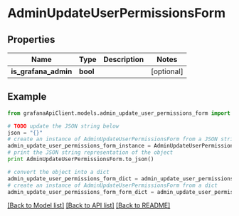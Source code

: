 # AdminUpdateUserPermissionsForm


## Properties
Name | Type | Description | Notes
------------ | ------------- | ------------- | -------------
**is_grafana_admin** | **bool** |  | [optional] 

## Example

```python
from grafanaApiClient.models.admin_update_user_permissions_form import AdminUpdateUserPermissionsForm

# TODO update the JSON string below
json = "{}"
# create an instance of AdminUpdateUserPermissionsForm from a JSON string
admin_update_user_permissions_form_instance = AdminUpdateUserPermissionsForm.from_json(json)
# print the JSON string representation of the object
print AdminUpdateUserPermissionsForm.to_json()

# convert the object into a dict
admin_update_user_permissions_form_dict = admin_update_user_permissions_form_instance.to_dict()
# create an instance of AdminUpdateUserPermissionsForm from a dict
admin_update_user_permissions_form_form_dict = admin_update_user_permissions_form.from_dict(admin_update_user_permissions_form_dict)
```
[[Back to Model list]](../README.md#documentation-for-models) [[Back to API list]](../README.md#documentation-for-api-endpoints) [[Back to README]](../README.md)


